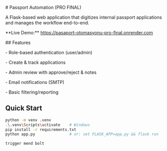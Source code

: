 \# Passport Automation (PRO FINAL)



A Flask-based web application that digitizes internal passport applications and manages the workflow end-to-end.



\*\*Live Demo:\*\* https://pasaport-otomasyonu-pro-final.onrender.com



\## Features

\- Role-based authentication (user/admin)

\- Create \& track applications

\- Admin review with approve/reject \& notes

\- Email notifications (SMTP)

\- Basic filtering/reporting




## Quick Start

```bash
python -m venv .venv
.\.venv\Scripts\activate    # Windows
pip install -r requirements.txt
python app.py               # or: set FLASK_APP=app.py && flask run

trigger mend bolt
